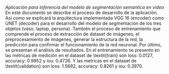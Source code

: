 <em> Aplicación para inferencia del modelo de segmentación semantica en video </em>
En este documento se describe el proceso de desarrollo de la aplicación. Así como se explicará la arquitectura implementada VGG 16 (encoder) como UNET (decoder) para el desarrollo del modelo de segmentación de los tres objetos (vaso, laptop, persona). También el proceso de entrenamiento que comprende el proceso de extracción de dataset de imágenes, el preprocesamiento de imágenes, generar la estructura de la red, la predicción para confirmar el funcionamiento de la red neuronal. Por último, se presentan el análisis de resultados. En el entrenamiento se presento en las métricas de medición en el dataset de \textit{train} son loss: $0.0127$, accuracy: $0.9952$ y iou: $0.4726$. Y las metricas en el dataset de \textit{validation} son loss: $1.5682$, accuracy: $0.8261$ y iou: $0.3970$.
